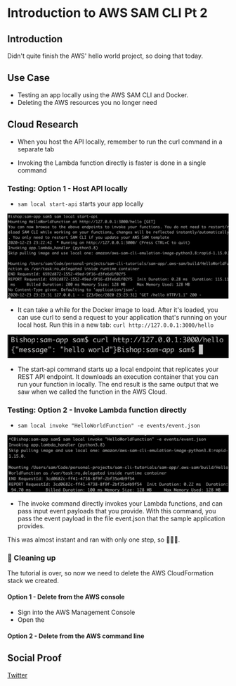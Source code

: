 # Introduction to AWS SAM CLI Pt 2

## Introduction

Didn't quite finish the AWS' hello world project, so doing that today.

## Use Case

- Testing an app locally using the AWS SAM CLI and Docker.
- Deleting the AWS resources you no longer need

## Cloud Research

- When you host the API locally, remember to run the curl command in a separate tab

- Invoking the Lambda function directly is faster is done in a single command

### Testing: Option 1 - Host API locally

- `sam local start-api` starts your app locally

![tab 1](/Journey/052/tab1.png)

- It can take a while for the Docker image to load. After it's loaded, you can use curl to send a request to your application that's running on your local host. Run this in a new tab:
  `curl http://127.0.0.1:3000/hello`

![tab 2](/Journey/052/tab2.png)

- The start-api command starts up a local endpoint that replicates your REST API endpoint. It downloads an execution container that you can run your function in locally. The end result is the same output that we saw when we called the function in the AWS Cloud.

### Testing: Option 2 - Invoke Lambda function directly

- `sam local invoke "HelloWorldFunction" -e events/event.json`

![lambda result](/Journey/052/lambda.png)

- The invoke command directly invokes your Lambda functions, and can pass input event payloads that you provide. With this command, you pass the event payload in the file event.json that the sample application provides.

This was almost instant and ran with only one step, so 🤷🏽‍♀️.

### 🧹 Cleaning up

The tutorial is over, so now we need to delete the AWS CloudFormation stack we created.

#### Option 1 - Delete from the AWS console

- Sign into the AWS Management Console
- Open the

#### Option 2 - Delete from the AWS command line

## Social Proof

[Twitter](https://twitter.com/_notwaving/status/1341894855509889024?s=20)
